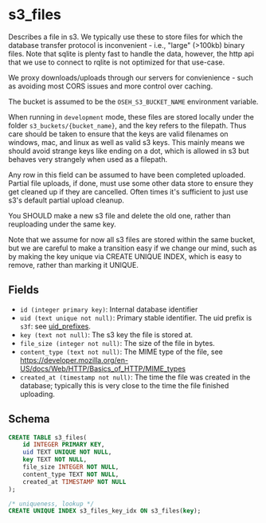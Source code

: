# s3_files

Describes a file in s3. We typically use these to store files for which the database
transfer protocol is inconvenient - i.e., "large" (>100kb) binary files. Note that
sqlite is plenty fast to handle the data, however, the http api that we use to connect
to rqlite is not optimized for that use-case.

We proxy downloads/uploads through our servers for convienience - such as avoiding
most CORS issues and more control over caching.

The bucket is assumed to be the `OSEH_S3_BUCKET_NAME` environment variable.

When running in `development` mode, these files are stored locally under the folder
`s3_buckets/{bucket_name}`, and the key refers to the filepath. Thus care should be
taken to ensure that the keys are valid filenames on windows, mac, and linux as well
as valid s3 keys. This mainly means we should avoid strange keys like ending on a dot,
which is allowed in s3 but behaves very strangely when used as a filepath.

Any row in this field can be assumed to have been completed uploaded. Partial
file uploads, if done, must use some other data store to ensure they get cleaned
up if they are cancelled. Often times it's sufficient to just use s3's default
partial upload cleanup.

You SHOULD make a new s3 file and delete the old one, rather than reuploading
under the same key.

Note that we assume for now all s3 files are stored within the same bucket, but
we are careful to make a transition easy if we change our mind, such as by
making the key unique via CREATE UNIQUE INDEX, which is easy to remove, rather
than marking it UNIQUE.

## Fields

-   `id (integer primary key)`: Internal database identifier
-   `uid (text unique not null)`: Primary stable identifier. The uid prefix is
    `s3f`: see [uid_prefixes](../uid_prefixes.md).
-   `key (text not null)`: The s3 key the file is stored at.
-   `file_size (integer not null)`: The size of the file in bytes.
-   `content_type (text not null)`: The MIME type of the file, see
    https://developer.mozilla.org/en-US/docs/Web/HTTP/Basics_of_HTTP/MIME_types
-   `created_at (timestamp not null)`: The time the file was created in the database;
    typically this is very close to the time the file finished uploading.

## Schema

```sql
CREATE TABLE s3_files(
    id INTEGER PRIMARY KEY,
    uid TEXT UNIQUE NOT NULL,
    key TEXT NOT NULL,
    file_size INTEGER NOT NULL,
    content_type TEXT NOT NULL,
    created_at TIMESTAMP NOT NULL
);

/* uniqueness, lookup */
CREATE UNIQUE INDEX s3_files_key_idx ON s3_files(key);
```

